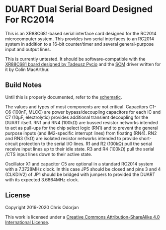 # DUART Dual Serial Board Designed For RC2014

This is an XR88C681-based serial interface card designed for the RC2014 microcomputer system. This provides two serial interfaces to an RC2014 system in addition to a 16-bit counter/timer and several general-purpose input and output lines.

This is currently untested. It should be software-compatible with the [XR88C681 board designed by Tadeusz Pycio](https://groups.google.com/forum/#!topic/retro-comp/5gGqL3yGzyA) and the [SCM](https://smallcomputercentral.wordpress.com/small-computer-monitor/small-computer-monitor-v1-0/) driver written for it by Colin MacArthur.

## Build Notes

Until this is properly documented, refer to the [schematic](duart.pdf).

The values and types of most components are not critical. Capacitors C1-C6 (100nF, MLCC) are power bypass/decoupling capacitors for each IC and C7 (10µF, electrolytic) provides additional transient decoupling for the DUART itself. RN1 and RN4 (100kΩ) are bussed resistor networks intended to act as pull-ups for the chip select logic (RN1) and to prevent the general purpose inputs (and IM2-specific interrupt lines) from floating (RN4). RN2 and RN3 (1kΩ) are isolated resistor networks intended to provide short-circuit protection to the serial I/O lines. R1 and R2 (100kΩ) pull the serial receive input lines up to their idle state. R3 and R4 (100kΩ) pull the serial /CTS input lines down to their active state.

Oscillator X1 and capacitor C5 are optional in a standard RC2014 system with a 7.3728MHz clock. In this case JP5 should be closed and pins 3 and 4 (CLKDIV2) of JP1 should be bridged with jumpers to provided the DUART with its expected 3.6864MHz clock.

## License

Copyright 2019-2020 Chris Odorjan

This work is licensed under a [Creative Commons Attribution-ShareAlike 4.0 International License](http://creativecommons.org/licenses/by-sa/4.0/).
